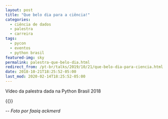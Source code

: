 ```yaml
---
layout: post
title: "Que belo dia para a ciência!"
categories:
  - ciência de dados
  - palestra
  - carreira
tags:
  - pycon
  - eventos
  - python brasil
featured-img: sky
permalink: palestra-que-belo-dia.html
redirect_from: /pt-br/talks/2019/10/21/que-belo-dia-para-ciencia.html
date: 2018-10-21T18:25:52-05:00
last_mod: 2020-02-14T18:25:52-05:00
---
```


Vídeo da palestra dada na Python Brasil 2018

<!--more-->
{{<youtube URBE9PyGclU>}}

--
*Foto por faaiq ackmerd*